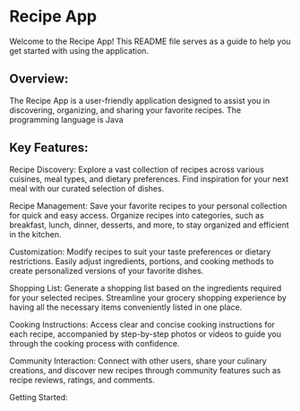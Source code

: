 # Recipe App

Welcome to the Recipe App! This README file serves as a guide to help you get started with using the application.

## Overview:

The Recipe App is a user-friendly application designed to assist you in discovering, organizing, and sharing your favorite recipes. The programming language is Java

## Key Features:

Recipe Discovery: Explore a vast collection of recipes across various cuisines, meal types, and dietary preferences. Find inspiration for your next meal with our curated selection of dishes.

Recipe Management: Save your favorite recipes to your personal collection for quick and easy access. Organize recipes into categories, such as breakfast, lunch, dinner, desserts, and more, to stay organized and efficient in the kitchen.

Customization: Modify recipes to suit your taste preferences or dietary restrictions. Easily adjust ingredients, portions, and cooking methods to create personalized versions of your favorite dishes.

Shopping List: Generate a shopping list based on the ingredients required for your selected recipes. Streamline your grocery shopping experience by having all the necessary items conveniently listed in one place.

Cooking Instructions: Access clear and concise cooking instructions for each recipe, accompanied by step-by-step photos or videos to guide you through the cooking process with confidence.

Community Interaction: Connect with other users, share your culinary creations, and discover new recipes through community features such as recipe reviews, ratings, and comments.

Getting Started:
